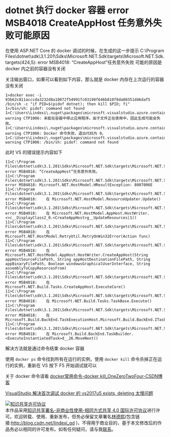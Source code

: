 # dotnet 执行 docker 容器 error MSB4018 CreateAppHost 任务意外失败可能原因

在使用 ASP.NET Core 的 docker 调试的时候，在生成的这一步提示 C:\Program Files\dotnet\sdk\3.1.201\Sdks\Microsoft.NET.Sdk\targets\Microsoft.NET.Sdk.targets(424,5): error MSB4018: “CreateAppHost”任务意外失败 可能的原因是 docker 内之前的容器没有关闭

<!--more-->
<!-- 发布 -->

关注输出窗口，如果可以看到如下内容，那么就是 docker 内存在上次运行的容器没有关闭

```
1>docker exec -i 93b62c811acccda3232d8a18072f54991fc03198f646b810f8da08351d46daf5 /bin/sh -c "if PID=$(pidof dotnet); then kill $PID; fi"
1>/bin/sh: pidof: command not found
1>C:\Users\Lindexi\.nuget\packages\microsoft.visualstudio.azure.containers.tools.targets\1.10.8\build\Container.targets(138,5): warning CTP1006: 未能在容器中停止应用程序。由于文件正在使用中，因此生成可能会失败。
1>C:\Users\Lindexi\.nuget\packages\microsoft.visualstudio.azure.containers.tools.targets\1.10.8\build\Container.targets(138,5): warning CTP1006: Docker 命令失败，退出代码为 0。
1>C:\Users\Lindexi\.nuget\packages\microsoft.visualstudio.azure.containers.tools.targets\1.10.8\build\Container.targets(138,5): warning CTP1006: /bin/sh: pidof: command not found
```

此时 VS 的错误提示内容如下

```
11>C:\Program Files\dotnet\sdk\3.1.201\Sdks\Microsoft.NET.Sdk\targets\Microsoft.NET.Sdk.targets(424,5): error MSB4018: “CreateAppHost”任务意外失败。
11>C:\Program Files\dotnet\sdk\3.1.201\Sdks\Microsoft.NET.Sdk\targets\Microsoft.NET.Sdk.targets(424,5): error MSB4018: Microsoft.NET.HostModel.HResultException: 8007006E
11>C:\Program Files\dotnet\sdk\3.1.201\Sdks\Microsoft.NET.Sdk\targets\Microsoft.NET.Sdk.targets(424,5): error MSB4018:    在 Microsoft.NET.HostModel.ResourceUpdater.Update()
11>C:\Program Files\dotnet\sdk\3.1.201\Sdks\Microsoft.NET.Sdk\targets\Microsoft.NET.Sdk.targets(424,5): error MSB4018:    在 Microsoft.NET.HostModel.AppHost.HostWriter.<>c__DisplayClass2_0.<CreateAppHost>g__UpdateResources|1()
11>C:\Program Files\dotnet\sdk\3.1.201\Sdks\Microsoft.NET.Sdk\targets\Microsoft.NET.Sdk.targets(424,5): error MSB4018:    在 Microsoft.NET.HostModel.RetryUtil.RetryOnWin32Error(Action func)
11>C:\Program Files\dotnet\sdk\3.1.201\Sdks\Microsoft.NET.Sdk\targets\Microsoft.NET.Sdk.targets(424,5): error MSB4018:    在 Microsoft.NET.HostModel.AppHost.HostWriter.CreateAppHost(String appHostSourceFilePath, String appHostDestinationFilePath, String appBinaryFilePath, Boolean windowsGraphicalUserInterface, String assemblyToCopyResorcesFrom)
11>C:\Program Files\dotnet\sdk\3.1.201\Sdks\Microsoft.NET.Sdk\targets\Microsoft.NET.Sdk.targets(424,5): error MSB4018:    在 Microsoft.NET.Build.Tasks.CreateAppHost.ExecuteCore()
11>C:\Program Files\dotnet\sdk\3.1.201\Sdks\Microsoft.NET.Sdk\targets\Microsoft.NET.Sdk.targets(424,5): error MSB4018:    在 Microsoft.NET.Build.Tasks.TaskBase.Execute()
11>C:\Program Files\dotnet\sdk\3.1.201\Sdks\Microsoft.NET.Sdk\targets\Microsoft.NET.Sdk.targets(424,5): error MSB4018:    在 Microsoft.Build.BackEnd.TaskExecutionHost.Microsoft.Build.BackEnd.ITaskExecutionHost.Execute()
11>C:\Program Files\dotnet\sdk\3.1.201\Sdks\Microsoft.NET.Sdk\targets\Microsoft.NET.Sdk.targets(424,5): error MSB4018:    在 Microsoft.Build.BackEnd.TaskBuilder.<ExecuteInstantiatedTask>d__26.MoveNext()
```

解决方法就是通过命令结束 docker 容器

使用 `docker ps` 命令找到所有在运行的实例，使用 `docker kill` 命令杀掉正在运行的实例，重新在 VS 按下 F5 开始调试就可以

关于 docker 命令请看 [docker常用命令-docker kill_OneZeroTwoFour-CSDN博客](https://blog.csdn.net/zhangzehai2234/article/details/102810772 )

[VisualStudio 解决首次调试 docker 的 vs2017u5 exists, deleting 太慢问题](https://blog.lindexi.com/post/VisualStudio-%E8%A7%A3%E5%86%B3%E9%A6%96%E6%AC%A1%E8%B0%83%E8%AF%95-docker-%E7%9A%84-vs2017u5-exists,-deleting-%E5%A4%AA%E6%85%A2%E9%97%AE%E9%A2%98.html)

<a rel="license" href="http://creativecommons.org/licenses/by-nc-sa/4.0/"><img alt="知识共享许可协议" style="border-width:0" src="https://licensebuttons.net/l/by-nc-sa/4.0/88x31.png" /></a><br />本作品采用<a rel="license" href="http://creativecommons.org/licenses/by-nc-sa/4.0/">知识共享署名-非商业性使用-相同方式共享 4.0 国际许可协议</a>进行许可。欢迎转载、使用、重新发布，但务必保留文章署名[林德熙](http://blog.csdn.net/lindexi_gd)(包含链接:http://blog.csdn.net/lindexi_gd )，不得用于商业目的，基于本文修改后的作品务必以相同的许可发布。如有任何疑问，请与我[联系](mailto:lindexi_gd@163.com)。
